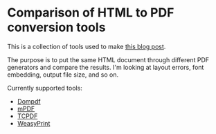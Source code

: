 # Comparison of HTML to PDF conversion tools

This is a collection of tools used to make [this blog post](https://peterdev.pl/2019/01/11/picking-a-php-tool-to-generate-pdfs/).

The purpose is to put the same HTML document through different PDF generators and compare the results.
I'm looking at layout errors, font embedding, output file size, and so on.

Currently supported tools:
* [Dompdf](https://github.com/dompdf/dompdf)
* [mPDF](https://github.com/mpdf/mpdf)
* [TCPDF](https://github.com/tecnickcom/TCPDF)
* [WeasyPrint](https://weasyprint.org/)
